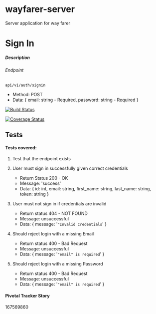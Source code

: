 # wayfarer-server
Server application for way farer



# Sign In

##### Description

###### Endpoint
`api/v1/auth/signin`

- Method: POST
- Data: { email: string - Required, password: string - Required }

[![Build Status](https://travis-ci.org/Cheza-Dzabala/wayfarer-server.svg?branch=ft-sign-user-in-167569860)](https://travis-ci.org/Cheza-Dzabala/wayfarer-server)

[![Coverage Status](https://coveralls.io/repos/github/Cheza-Dzabala/wayfarer-server/badge.svg?branch=ft-sign-user-in-167569860)](https://coveralls.io/github/Cheza-Dzabala/wayfarer-server?branch=ft-sign-user-in-167569860)
## Tests

#### Tests covered:

1. Test that the endpoint exists

2. User must sign in successfully given correct credentials
    - Return Status 200 - OK
    - Message: 'success'
    - Data: { id: int, email: string, first_name: string, last_name: string, token: string }

3. User must not sign in if credentials are invalid
    - Return status 404 - NOT FOUND
    - Message: unsuccessful
    - Data: { message: '`"Invalid Credentials`' }

4. Should reject login with a missing Email
    - Return status 400 - Bad Request
    - Message: unsuccessful
    - Data: { message: '`"email" is required`' }

5. Should reject login with a missing Password
    - Return status 400 - Bad Request
    - Message: unsuccessful
    - Data: { message: '`"email" is required`' }

#### Pivotal Tracker Story
167569860

